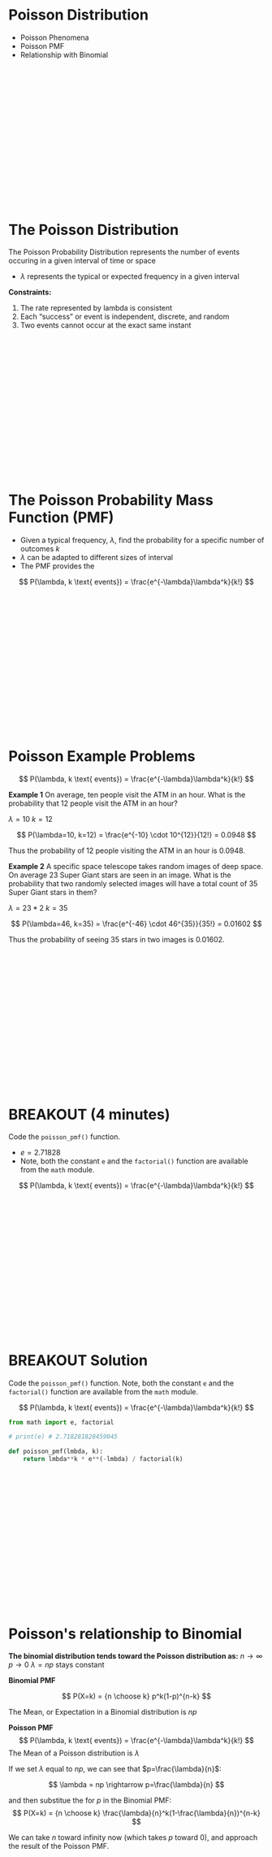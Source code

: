 # Poisson Distribution
* Poisson Phenomena
* Poisson PMF
* Relationship with Binomial


<br><br><br><br><br><br><br><br><br><br>
---------------------------------------
# The Poisson Distribution

The Poisson Probability Distribution represents the number of events occuring in a given interval of time or space
* $\lambda$ represents the typical or expected frequency in a given interval

**Constraints:**
1. The rate represented by lambda is consistent
2. Each “success” or event is independent, discrete, and random
3. Two events cannot occur at the exact same instant


<br><br><br><br><br><br><br><br><br><br>
---------------------------------------
# The Poisson Probability Mass Function (PMF)
* Given a typical frequency, $\lambda$, find the probability for a specific number of outcomes $k$
* $\lambda$ can be adapted to different sizes of interval
* The PMF provides the 

$$
P(\lambda, k \text{ events}) = \frac{e^{-\lambda}\lambda^k}{k!}
$$


<br><br><br><br><br><br><br><br><br><br>
---------------------------------------
# Poisson Example Problems

$$
P(\lambda, k \text{ events}) = \frac{e^{-\lambda}\lambda^k}{k!}
$$

**Example 1**
On average, ten people visit the ATM in an hour. What is the probability that 12 people visit the ATM in an hour?

$\lambda = 10$
$k = 12$

$$
P(\lambda=10, k=12) = \frac{e^{-10} \cdot 10^{12}}{12!} = 0.0948
$$

Thus the probability of 12 people visiting the ATM in an hour is 0.0948.


**Example 2**
A specific space telescope takes random images of deep space. On average 23 Super Giant stars are seen in an image. What is the probability that two randomly selected images will have a total count of 35 Super Giant stars in them?

$\lambda = 23 * 2$
$k = 35$

$$
P(\lambda=46, k=35) = \frac{e^{-46} \cdot 46^{35}}{35!} = 0.01602
$$

Thus the probability of seeing 35 stars in two images is 0.01602.


<br><br><br><br><br><br><br><br><br><br>
---------------------------------------
# BREAKOUT (4 minutes)
Code the `poisson_pmf()` function.
* $e = 2.71828$
* Note, both the constant `e` and the `factorial()` function are available from the `math` module.


$$
P(\lambda, k \text{ events}) = \frac{e^{-\lambda}\lambda^k}{k!}
$$


<br><br><br><br><br><br><br><br><br><br>
---------------------------------------
# BREAKOUT Solution
Code the `poisson_pmf()` function.
Note, both the constant `e` and the `factorial()` function are available from the `math` module.

$$
P(\lambda, k \text{ events}) = \frac{e^{-\lambda}\lambda^k}{k!}
$$


```python
from math import e, factorial

# print(e) # 2.718281828459045

def poisson_pmf(lmbda, k):
    return lmbda**k * e**(-lmbda) / factorial(k)
```

<br><br><br><br><br><br><br><br><br><br>
---------------------------------------
# Poisson's relationship to Binomial
**The binomial distribution tends toward the Poisson distribution as:**
$n \rightarrow \infty$
$p \rightarrow 0$
$\lambda = np$ stays constant

**Binomial PMF**

$$
P(X=k) = {n \choose k} p^k(1-p)^{n-k}
$$

The Mean, or Expectation in a Binomial distribution is $np$


**Poisson PMF**
$$
P(\lambda, k \text{ events}) = \frac{e^{-\lambda}\lambda^k}{k!}
$$
The Mean of a Poisson distribution is $\lambda$


If we set $\lambda$ equal to $np$, we can see that $p=\frac{\lambda}{n}$: 

$$
\lambda = np \rightarrow p=\frac{\lambda}{n}
$$

and then substitue the for $p$ in the Binomial PMF:
$$
P(X=k) = {n \choose k} \frac{\lambda}{n}^k(1-\frac{\lambda}{n})^{n-k}
$$

We can take $n$ toward infinity now (which takes $p$ toward 0), and approach the result of the Poisson PMF.


<br><br><br><br><br><br><br><br><br><br>
---------------------------------------
# Verifying Poisson's relationship to Binomial 
Try this with different values of $\lambda$ and $k$


```python
from math import e, factorial

def combinations(n, k):
    return int(factorial(n) / (factorial(n-k) * factorial(k)))

def binomial_pmf(n, k, p=0.5):
    return combinations(n, k) * (p**k) * (1-p)**(n-k)

def poisson_pmf(lmbda, k):
    return lmbda**k * e**(-lmbda) / factorial(k)


# Let's start with an n of 1 and fix lmbda and k
lmbda = 10
k = 10

for n in range(k, 10000):
    print(f'binom: {round(binomial_pmf(n, k, p=(lmbda/n)),7)}')
    print(f'poiss: {round(poisson_pmf(lmbda, k),7)}')
    print()
```


<br><br><br><br><br><br><br><br><br><br>
---------------------------------------
# Euler's Number $e$
[Playlist describing Emergence of Euler's Number $e$](https://www.youtube.com/watch?v=Mw52nDwPh8k&list=PL5T50pwCrPUrIxYqP8jC8ctUUItW6csXG)

We can think of $e$ as a constant utilized in the Poisson PMF to describe a rate of decay, or the spreading out of successes over ever dividing moments tending toward $\infty$


<br><br><br><br><br><br><br><br><br><br>
---------------------------------------
# BREAKOUT (3 minutes)


**Phenomenon:**
Cars passing by an intersection at a certain time of day/year,  for the duration of a fixed amount of time, will likely follow a Poisson distribution

**Question:**
A given intersection will have, on avg, 15 cars pass through in 10 mintues. What is the probability that 20 cars pass through in 15 minutes?


<br><br><br><br><br><br><br><br><br><br>
---------------------------------------
# BREAKOUT Solution


**Phenomenon:**
Cars passing by an intersection at a certain time of day/year,  for the duration of a fixed amount of time, will likely follow a Poisson distribution

**Question:**
A given intersection will have, on avg, 15 cars pass through in 10 minutes. What is the probability that 20 cars pass through in 15 minutes?

```python
lmbda = 15 * (15/10) # this can be a fraction
k = 20

print(poisson_pmf(lmbda, k)) # -> ~0.0769
```

<br><br><br><br><br><br><br><br><br><br>
---------------------------------------
# BREAKOUT (5 minutes)
#### Code the `poisson_cdf` function


<br><br><br><br><br><br><br><br><br><br>
---------------------------------------
# BREAKOUT Solution
#### Code the `poisson_cdf` function

```python
def poisson_cdf(lmbda, k_high):
    cdf = 0.0

    for k in range(k_high+1):
        cdf += poisson_pmf(lmbda, k)

    return cdf
```

<br><br><br><br><br><br><br><br><br><br>
---------------------------------------
# BREAKOUT (3 minutes)

A given intersection will have, on avg, 15 cars pass through in 10 minutes. What is the probability that
more than 15 cars will pass through in 15 minutes?


<br><br><br><br><br><br><br><br><br><br>
---------------------------------------
# BREAKOUT Solution

```python
lmbda = 15 * (15/10)

print(1 - poisson_cdf(lmbda, k_high=15)) # 0.9366
```


<br><br><br><br><br><br><br><br><br><br>
---------------------------------------
# BREAKOUT (6 minutes)
#### Code the `poisson_pmf_dict()`
* your parameters will be 
    * `lmbda`
    * `low_k`
    * `high_k`

Holding `lmbda` constant, write a function that returns a dictionary showing the probs for number of events from `low_k` to `high_k` (inclusive)


<br><br><br><br><br><br><br><br><br><br>
---------------------------------------
# BREAKOUT Solution

```python
def poisson_pmf_dict(lmbda, low_k, high_k):
    d = dict()

    for k in range(low_k, high_k+1):
        d[k] = poisson_pmf(lmbda, k)

    return d

d = poisson_pmf_dict(10, 0, 30)

for k, v in d.items():
    print(f'{k}: {round(v, 6)}')
```


<br><br><br><br><br><br><br><br><br><br>
---------------------------------------
# BREAKOUT (2 minutes)

You are observing a phenomenon that follows perfectly a poisson process.

Given a certain number of observation (10000), how would you determine how many events to expect for each value of k given  `lmbda=10`, `low_k=0`, `high_k=30`?


<br><br><br><br><br><br><br><br><br><br>
---------------------------------------
# BREAKOUT Solution

Simply multiply each probability by the number of observations.

In code:

```python
def poisson_count_exp(lmbda, low_k, high_k, num_samples=10000):
    d = dict()

    for k in range(low_k, high_k+1):
        d[k] = round(poisson_pmf(lmbda, k) * num_samples)

    return d

d = poisson_count_exp(10, 0, 30, num_samples=10000)

for k, v in d.items():
    print(f'{k}: {v}')
```
